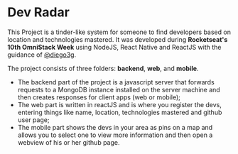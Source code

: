 # Dev Radar

This Project is a tinder-like system for someone to find developers based on location and technologies mastered. It was developed during **Rocketseat's 10th OmniStack Week** using NodeJS, React Native and ReactJS with the guidance of [@diego3g](https://github.com/diego3g).

The project consists of three folders: **backend**, **web**, and **mobile**.

- The backend part of the project is a javascript server that forwards requests to a MongoDB instance installed on the server machine and then creates responses for client apps (web or mobile);
- The web part is written in reactJS and is where you register the devs, entering things like name, location, technologies mastered and github user page;
- The mobile part shows the devs in your area as pins on a map and allows you to select one to view more information and then open a webview of his or her github page.
